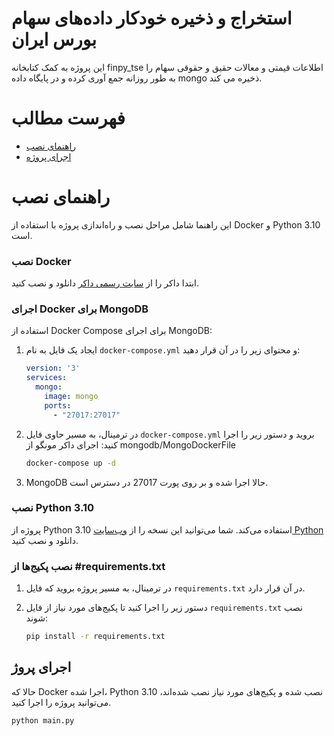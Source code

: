 # استخراج و ذخیره خودکار داده‌های سهام بورس ایران


این پروژه به کمک کتابخانه finpy_tse اطلاعات قیمتی و معالات حقیق و حقوقی سهام را به طور روزانه جمع آوری کرده و در پایگاه داده mongo ذخیره می کند.
<!-- Table of Contents -->
# فهرست مطالب
- [ راهنمای نصب](#نصب-و-راه‌اندازی)
- [ اجرای پروژه](#اجرای-پروژه)

<!-- /Table of Contents -->

# راهنمای نصب
این راهنما شامل مراحل نصب و راه‌اندازی پروژه با استفاده از Docker و Python 3.10 است.

### نصب Docker
ابتدا داکر را از [سایت رسمی داکر](https://www.docker.com/) دانلود و نصب کنید. 

### اجرای Docker برای MongoDB

استفاده از Docker Compose برای اجرای MongoDB:

1. ایجاد یک فایل به نام `docker-compose.yml` و محتوای زیر را در آن قرار دهید:

    ```yaml
    version: '3'
    services:
      mongo:
        image: mongo
        ports:
          - "27017:27017"
    ```
   
2. در ترمینال، به مسیر حاوی فایل `docker-compose.yml` بروید و دستور زیر را اجرا کنید:
   اجرای داکر مونگو از mongodb/MongoDockerFile

    ```bash
    docker-compose up -d
    ```

3. MongoDB حالا اجرا شده و بر روی پورت 27017 در دسترس است.

### نصب Python 3.10

پروژه از Python 3.10 استفاده می‌کند. شما می‌توانید این نسخه را از [وب‌سایت Python](https://www.python.org/downloads/) دانلود و نصب کنید.

### نصب پکیج‌ها از #requirements.txt

1. در ترمینال، به مسیر پروژه بروید که فایل `requirements.txt` در آن قرار دارد.

2. دستور زیر را اجرا کنید تا پکیج‌های مورد نیاز از فایل `requirements.txt` نصب شوند:

    ```bash
    pip install -r requirements.txt
    ```

## اجرای پروژ

حالا که Docker اجرا شده، Python 3.10 نصب شده و پکیج‌های مورد نیاز نصب شده‌اند، می‌توانید پروژه را اجرا کنید.

```bash
python main.py

